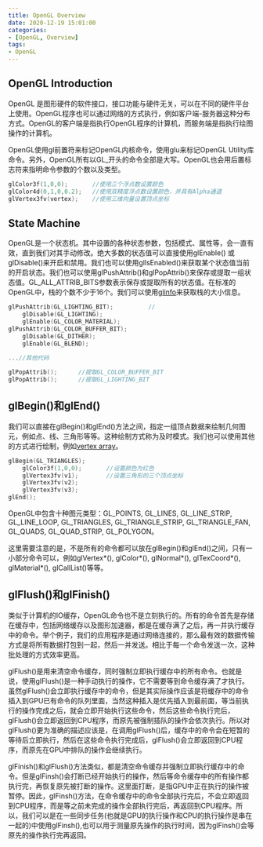 ```yaml
---
title: OpenGL Overview
date: 2020-12-19 15:01:00
categories:
- [OpenGL, Overview]
tags:
- OpenGL
---
```


## OpenGL Introduction

OpenGL 是图形硬件的软件接口，接口功能与硬件无关，可以在不同的硬件平台上使用。OpenGL程序也可以通过网络的方式执行，例如客户端-服务器这种分布方式。OpenGL的客户端是指执行OpenGL程序的计算机，而服务端是指执行绘图操作的计算机。

OpenGL使用gl前置符来标记OpenGL内核命令，使用glu来标记OpenGL Utility库命令。另外，OpenGL所有以GL_开头的命令全部是大写。OpenGL也会用后置标志符来指明命令参数的个数以及类型。

``` c++
glColor3f(1,0,0);		//使用三个浮点数设置颜色
glColor4d(0,1,0,0.2);	//使用双精度浮点数设置颜色，并具有Alpha通道
glVertex3fv(vertex);	//使用三维向量设置顶点坐标
```

## State Machine

OpenGL是一个状态机。其中设置的各种状态参数，包括模式、属性等，会一直有效，直到我们对其手动修改。绝大多数的状态值可以直接使用glEnable() 或 glDisable()来开启和禁用。我们也可以使用gllsEnabled()来获取某个状态值当前的开启状态。我们也可以使用glPushAttrib()和glPopAttrib()来保存或提取一组状态值。GL_ALL_ATTRIB_BITS参数表示保存或提取所有的状态值。在标准的OpenGL中，栈的个数不少于16个。我们可以使用[glinfo](http://www.songho.ca/opengl/files/glinfo.zip)来获取栈的大小信息。

``` c++
glPushAttrib(GL_LIGHTING_BIT);			//
	glDisable(GL_LIGHTING);
	glEnable(GL_COLOR_MATERIAL);
glPushAttrib(GL_COLOR_BUFFER_BIT);
	glDisable(GL_DITHER);
	glEnable(GL_BLEND);
	
...//其他代码

glPopAttrib();		//提取GL_COLOR_BUFFER_BIT
glPopAttrib();		//提取GL_LIGHTING_BIT
```

## glBegin()和glEnd()

我们可以直接在glBegin()和glEnd()方法之间，指定一组顶点数据来绘制几何图元，例如点、线、三角形等等。这种绘制方式称为及时模式。我们也可以使用其他的方式进行绘制，例如[vertex array](http://www.songho.ca/opengl/gl_vertexarray.html)。

``` c++
glBegin(GL_TRIANGLES);
	glColor3f(1,0,0);		//设置颜色为红色
	glVertex3fv(v1);		//设置三角形的三个顶点坐标
	glVertex3fv(v2);
	glVertex3fv(v3);
glEnd();
```

OpenGL中包含十种图元类型：GL_POINTS, GL_LINES, GL_LINE_STRIP, GL_LINE_LOOP, GL_TRIANGLES, GL_TRIANGLE_STRIP, GL_TRIANGLE_FAN, GL_QUADS, GL_QUAD_STRIP, GL_POLYGON。

这里需要注意的是，不是所有的命令都可以放在glBegin()和glEnd()之间，只有一小部分命令可以，例如glVertex\*(), glColor\*(), glNormal\*(), glTexCoord\*(), glMaterial\*(), glCallList()等等。

## glFlush()和glFinish()

类似于计算机的IO缓存，OpenGL命令也不是立刻执行的。所有的命令首先是存储在缓存中，包括网络缓存以及图形加速器，都是在缓存满了之后，再一并执行缓存中的命令。举个例子，我们的应用程序是通过网络连接的，那么最有效的数据传输方式是将所有数据打包到一起，然后一并发送。相比于每一个命令发送一次，这种批处理的方式效率更高。

glFlush()是用来清空命令缓存，同时强制立即执行缓存中的所有命令。也就是说，使用glFlush()是一种手动执行的操作，它不需要等到命令缓存满了才执行。虽然glFlush()会立即执行缓存中的命令，但是其实际操作应该是将缓存中的命令插入到GPU已有命令的队列里面，当然这种插入是优先插入到最前面，等当前执行的操作完成之后，就会立即开始执行这些命令，然后这些命令执行完后，glFlush()会立即返回到CPU程序，而原先被强制插队的操作会依次执行。所以对glFlush()更为准确的描述应该是，在调用glFlush()后，缓存中的命令会在短暂的等待后立即执行，然后在这些命令执行完成后，glFlush()会立即返回到CPU程序，而原先在GPU中排队的操作会继续执行。

glFinish()和glFlush()方法类似，都是清空命令缓存并强制立即执行缓存中的命令。但是glFinsh()会打断已经开始执行的操作，然后等命令缓存中的所有操作都执行完，再恢复原先被打断的操作。这里面打断，是指GPU中正在执行的操作被暂停。因此，glFinsh()方法，在命令缓存中的命令全部执行完后，不会立即返回到CPU程序，而是等之前未完成的操作全部执行完后，再返回到CPU程序。所以，我们可以是在一些同步任务(也就是GPU的执行操作和CPU的执行操作是串在一起的)中使用glFinsh(),也可以用于测量原先操作的执行时间，因为glFinsh()会等原先的操作执行完再返回。